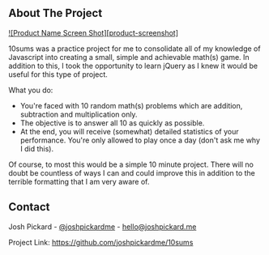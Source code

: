 <!-- ABOUT THE PROJECT -->
## About The Project

[![Product Name Screen Shot][product-screenshot]](https://example.com)

10sums was a practice project for me to consolidate all of my knowledge of Javascript into creating a small, simple and achievable math(s) game. In addition to this, I took the opportunity to learn jQuery as I knew it would be useful for this type of project.

What you do:
* You're faced with 10 random math(s) problems which are addition, subtraction and multiplication only.
* The objective is to answer all 10 as quickly as possible.
* At the end, you will receive (somewhat) detailed statistics of your performance. You're only allowed to play once a day (don't ask me why I did this).

Of course, to most this would be a simple 10 minute project. There will no doubt be countless of ways I can and could improve this in addition to the terrible formatting that I am very aware of.



<!-- CONTACT -->
## Contact

Josh Pickard - [@joshpickardme](https://twitter.com/joshpickardme) - hello@joshpickard.me

Project Link: https://github.com/joshpickardme/10sums


